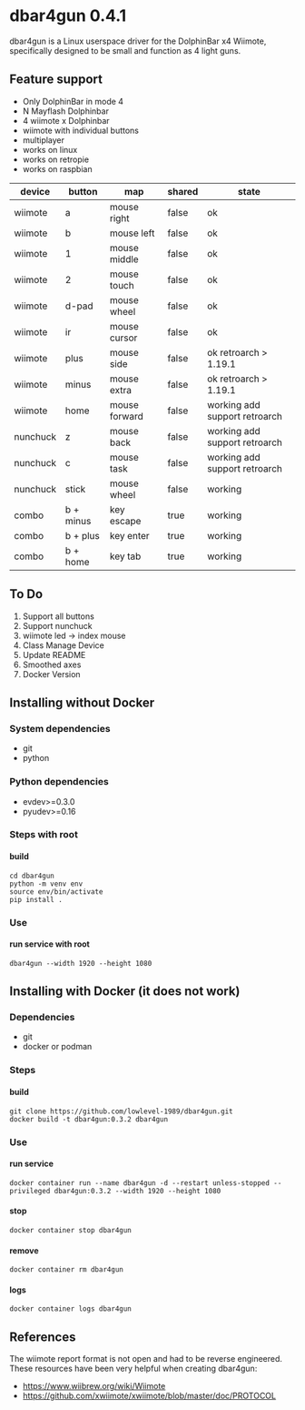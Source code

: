 # dbar4gun 0.4.1

dbar4gun is a Linux userspace driver for the DolphinBar x4 Wiimote, specifically designed to be small and function as 4 light guns.

## Feature support
- Only DolphinBar in mode 4
- N Mayflash Dolphinbar
- 4 wiimote x Dolphinbar
- wiimote with individual buttons
- multiplayer
- works on linux
- works on retropie
- works on raspbian

| device    | button    | map           | shared | state                              |
|-----------|-----------|---------------|--------|------------------------------------|
| wiimote   | a         | mouse right   | false  | ok                                 |
| wiimote   | b         | mouse left    | false  | ok                                 |
| wiimote   | 1         | mouse middle  | false  | ok                                 |
| wiimote   | 2         | mouse touch   | false  | ok                                 |
| wiimote   | d-pad     | mouse wheel   | false  | ok                                 |
| wiimote   | ir        | mouse cursor  | false  | ok                                 |
| wiimote   | plus      | mouse side    | false  | ok  retroarch > 1.19.1             |
| wiimote   | minus     | mouse extra   | false  | ok  retroarch > 1.19.1             |
| wiimote   | home      | mouse forward | false  | working add support retroarch      |
| nunchuck  | z         | mouse back    | false  | working add support retroarch      |
| nunchuck  | c         | mouse task    | false  | working add support retroarch      |
| nunchuck  | stick     | mouse wheel   | false  | working                            |
| combo     | b + minus | key escape    | true   | working                            |
| combo     | b + plus  | key enter     | true   | working                            |
| combo     | b + home  | key tab       | true   | working                            |

## To Do
1. Support all buttons
2. Support nunchuck
3. wiimote led -> index mouse
4. Class Manage Device
5. Update README
6. Smoothed axes
7. Docker Version

## Installing without Docker
### System dependencies
- git
- python
### Python dependencies
- evdev>=0.3.0
- pyudev>=0.16

### Steps with root
#### build
~~~
cd dbar4gun
python -m venv env
source env/bin/activate
pip install .
~~~

### Use
#### run service with root
~~~
dbar4gun --width 1920 --height 1080
~~~

## Installing with Docker (it does not work)
### Dependencies
- git
- docker or podman

### Steps
#### build
~~~
git clone https://github.com/lowlevel-1989/dbar4gun.git
docker build -t dbar4gun:0.3.2 dbar4gun
~~~

### Use
#### run service
~~~
docker container run --name dbar4gun -d --restart unless-stopped --privileged dbar4gun:0.3.2 --width 1920 --height 1080
~~~
#### stop
~~~
docker container stop dbar4gun
~~~
#### remove
~~~
docker container rm dbar4gun
~~~
#### logs
~~~
docker container logs dbar4gun
~~~

## References

The wiimote report format is not open and had to be reverse engineered. These resources have been very helpful when creating dbar4gun:

- <https://www.wiibrew.org/wiki/Wiimote>
- <https://github.com/xwiimote/xwiimote/blob/master/doc/PROTOCOL>
